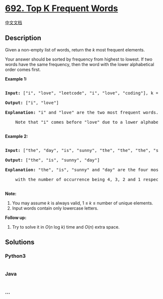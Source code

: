 # [692. Top K Frequent Words](https://leetcode.com/problems/top-k-frequent-words)

[中文文档](/solution/0600-0699/0692.Top%20K%20Frequent%20Words/README.md)

## Description

<p>Given a non-empty list of words, return the <i>k</i> most frequent elements.</p>

<p>Your answer should be sorted by frequency from highest to lowest. If two words have the same frequency, then the word with the lower alphabetical order comes first.</p>



<p><b>Example 1:</b><br />

<pre>

<b>Input:</b> ["i", "love", "leetcode", "i", "love", "coding"], k = 2

<b>Output:</b> ["i", "love"]

<b>Explanation:</b> "i" and "love" are the two most frequent words.

    Note that "i" comes before "love" due to a lower alphabetical order.

</pre>

</p>



<p><b>Example 2:</b><br />

<pre>

<b>Input:</b> ["the", "day", "is", "sunny", "the", "the", "the", "sunny", "is", "is"], k = 4

<b>Output:</b> ["the", "is", "sunny", "day"]

<b>Explanation:</b> "the", "is", "sunny" and "day" are the four most frequent words,

    with the number of occurrence being 4, 3, 2 and 1 respectively.

</pre>

</p>



<p><b>Note:</b><br>

<ol>

<li>You may assume <i>k</i> is always valid, 1 &le; <i>k</i> &le; number of unique elements.</li>

<li>Input words contain only lowercase letters.</li>

</ol>

</p>



<p><b>Follow up:</b><br />

<ol>

<li>Try to solve it in <i>O</i>(<i>n</i> log <i>k</i>) time and <i>O</i>(<i>n</i>) extra space.</li>

</ol>

</p>

## Solutions

<!-- tabs:start -->

### **Python3**

```python

```

### **Java**

```java

```

### **...**

```

```

<!-- tabs:end -->
